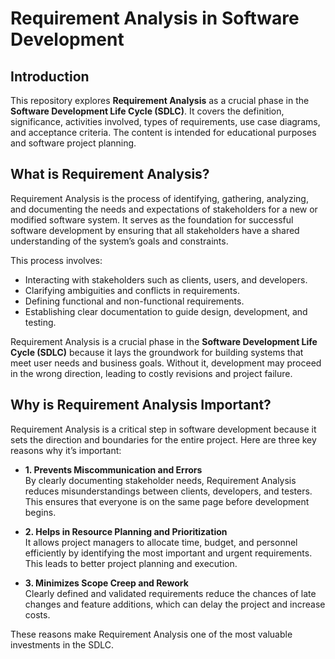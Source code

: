 # Requirement Analysis in Software Development

## Introduction
This repository explores **Requirement Analysis** as a crucial phase in the **Software Development Life Cycle (SDLC)**. It covers the definition, significance, activities involved, types of requirements, use case diagrams, and acceptance criteria. The content is intended for educational purposes and software project planning.
## What is Requirement Analysis?

Requirement Analysis is the process of identifying, gathering, analyzing, and documenting the needs and expectations of stakeholders for a new or modified software system. It serves as the foundation for successful software development by ensuring that all stakeholders have a shared understanding of the system’s goals and constraints.

This process involves:
- Interacting with stakeholders such as clients, users, and developers.
- Clarifying ambiguities and conflicts in requirements.
- Defining functional and non-functional requirements.
- Establishing clear documentation to guide design, development, and testing.

Requirement Analysis is a crucial phase in the **Software Development Life Cycle (SDLC)** because it lays the groundwork for building systems that meet user needs and business goals. Without it, development may proceed in the wrong direction, leading to costly revisions and project failure.
## Why is Requirement Analysis Important?

Requirement Analysis is a critical step in software development because it sets the direction and boundaries for the entire project. Here are three key reasons why it’s important:

- **1. Prevents Miscommunication and Errors**  
  By clearly documenting stakeholder needs, Requirement Analysis reduces misunderstandings between clients, developers, and testers. This ensures that everyone is on the same page before development begins.

- **2. Helps in Resource Planning and Prioritization**  
  It allows project managers to allocate time, budget, and personnel efficiently by identifying the most important and urgent requirements. This leads to better project planning and execution.

- **3. Minimizes Scope Creep and Rework**  
  Clearly defined and validated requirements reduce the chances of late changes and feature additions, which can delay the project and increase costs.

These reasons make Requirement Analysis one of the most valuable investments in the SDLC.


